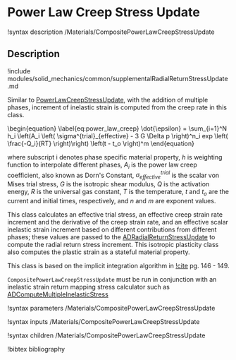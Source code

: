 # Power Law Creep Stress Update

!syntax description /Materials/CompositePowerLawCreepStressUpdate

## Description

!include modules/solid_mechanics/common/supplementalRadialReturnStressUpdate.md

Similar to [PowerLawCreepStressUpdate](/PowerLawCreepStressUpdate.md), with the addition of multiple phases, increment of inelastic strain is computed from the creep rate in this class.

\begin{equation}
  \label{eq:power_law_creep}
  \dot{\epsilon} = \sum_{i=1}^N h_i \left(A_i \left( \sigma^{trial}_{effective} - 3 G \Delta p \right)^n_i exp \left( \frac{-Q_i}{RT} \right)\right) \left(t - t_o \right)^m
\end{equation}

where subscript i denotes phase specific material property, $h$ is weighting function to interpolate different phases, $A_i$ is the power law creep coefficient, also known as Dorn's Constant, $\sigma^{trial}_{effective}$ is the scalar von Mises trial stress, $G$ is
the isotropic shear modulus, $Q$ is the activation energy, $R$ is the universal
gas constant, $T$ is the temperature, $t$ and $t_o$ are the current and initial
times, respectively, and $n$ and $m$ are exponent values.

This class calculates an effective trial stress, an effective creep strain rate
increment and the derivative of the creep strain rate, and an effective scalar
inelastic strain increment based on different contributions from different phases; these values are passed to the
[ADRadialReturnStressUpdate](/ADRadialReturnStressUpdate.md) to compute the radial
return stress increment. This isotropic plasticity class also computes the
plastic strain as a stateful material property.

This class is based on the implicit integration algorithm in
[!cite](dunne2005introduction) pg. 146 - 149.

`CompositePowerLawCreepStressUpdate` must be run in conjunction with an inelastic
strain return mapping stress calculator such as
[ADComputeMultipleInelasticStress](ADComputeMultipleInelasticStress.md)

!syntax parameters /Materials/CompositePowerLawCreepStressUpdate

!syntax inputs /Materials/CompositePowerLawCreepStressUpdate

!syntax children /Materials/CompositePowerLawCreepStressUpdate

!bibtex bibliography
